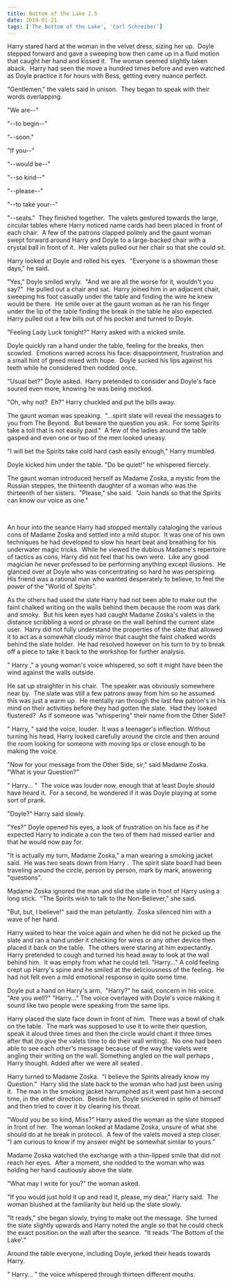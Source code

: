 ```yaml
---
title: Bottom of the Lake 2.5
date: 2019-01-21
tags: ['The Bottom of the Lake', 'Carl Schreiber']
---
```


Harry stared hard at the woman in the velvet dress, sizing her up.  Doyle stepped forward and gave a sweeping bow then came up in a fluid motion that caught her hand and kissed it.  The woman seemed slightly taken aback.  Harry had seen the move a hundred times before and even watched as Doyle practice it for hours with Bess, getting every nuance perfect.

"Gentlemen," the valets said in unison.  They began to speak with their words overlapping.

"We are--"

"--to begin--"

"--soon."

"If you--"

"--would be--"

"--so kind--"

"--please--"

"--to take your--"

"--seats."  They finished together.  The valets gestured towards the large, circular tables where Harry noticed name cards had been placed in front of each chair.  A few of the patrons clapped politely and the gaunt woman swept forward around Harry and Doyle to a large-backed chair with a crystal ball in front of it.  Her valets pulled out her chair so that she could sit.

Harry looked at Doyle and rolled his eyes.  "Everyone is a showman these days," he said.

"Yes," Doyle smiled wryly.  "And we are all the worse for it, wouldn't you say?"  He pulled out a chair and sat.  Harry joined him in an adjacent chair, sweeping his foot casually under the table and finding the wire he knew would be there.  He smile over at the gaunt woman as he ran his finger under the lip of the table finding the break in the table he also expected.  Harry pulled out a few bills out of his pocket and turned to Doyle.

"Feeling Lady Luck tonight?" Harry asked with a wicked smile.

Doyle quickly ran a hand under the table, feeling for the breaks, then scowled.  Emotions warred across his face: disappointment, frustration and a small hint of greed mixed with hope.  Doyle sucked his lips against his teeth while he considered then nodded once.

"Usual bet?" Doyle asked.  Harry pretended to consider and Doyle's face soured even more, knowing he was being mocked.

"Oh, why not?  Eh?" Harry chuckled and put the bills away.

The gaunt woman was speaking.  "...spirit slate will reveal the messages to you from The Beyond.  But beware the question you ask.  For some Spirits take a toll that is not easily paid."  A few of the ladies around the table gasped and even one or two of the men looked uneasy.

"I will bet the Spirits take cold hard cash easily enough," Harry mumbled.

Doyle kicked him under the table. "Do be quiet!" he whispered fiercely.

The gaunt woman introduced herself as Madame Zoska, a mystic from the Russian steppes, the thirteenth daughter of a woman who was the thirteenth of her sisters.  "Please," she said.  "Join hands so that the Spirits can know our voice as one."

 

An hour into the seance Harry had stopped mentally cataloging the various cons of Madame Zoska and settled into a mild stupor.  It was one of his own techniques he had developed to slow his heart beat and breathing for his underwater magic tricks.  While he viewed the dubious Madame's repertoire of tactics as cons, Harry did not feel that his own were.  Like any good magician he never professed to be performing anything except illusions.  He glanced over at Doyle who was concentrating so hard he was perspiring.  His friend was a rational man who wanted desperately to believe, to feel the power of the "World of Spirits".

As the others had used the slate Harry had not been able to make out the faint chalked writing on the walls behind them because the room was dark and smoky.  But his keen eyes had caught Madame Zoska's valets in the distance scribbling a word or phrase on the wall behind the current slate user.  Harry did not fully understand the properties of the slate that allowed it to act as a somewhat cloudy mirror that caught the faint chalked words behind the slate holder.  He had resolved however on his turn to try to break off a piece to take it back to the workshop for further analysis.

" Harry ," a young woman's voice whispered, so soft it might have been the wind against the walls outside.

He sat up straighter in his chair.  The speaker was obviously somewhere near by.  The slate was still a few patrons away from him so he assumed this was just a warm up.  He mentally ran through the last few patron's in his mind on their activities before they had gotten the slate.  Had they looked flustered?  As if someone was "whispering" their name from the Other Side?

" Harry, " said the voice, louder.  It was a teenager's inflection. Without turning his head, Harry looked carefully around the circle and then around the room looking for someone with moving lips or close enough to be making the voice.

"Now for your message from the Other Side, sir," said Madame Zoska.  "What is your Question?"

" Harry... "  The voice was louder now, enough that at least Doyle should have heard it.  For a second, he wondered if it was Doyle playing at some sort of prank.

"Doyle?" Harry said slowly.

"Yes?" Doyle opened his eyes, a look of frustration on his face as if he expected Harry to indicate a con the two of them had missed earlier and that he would now pay for.

"It is actually my turn, Madame Zoska," a man wearing a smoking jacket said.  He was two seats down from Harry .  The spirit slate board had been traveling around the circle, person by person, mark by mark, answering "questions".

Madame Zoska ignored the man and slid the slate in front of Harry using a long stick.  "The Spirits wish to talk to the Non-Believer," she said.

"But, but, I believe!" said the man petulantly.  Zoska silenced him with a wave of her hand.

Harry waited to hear the voice again and when he did not he picked up the slate and ran a hand under it checking for wires or any other device then placed it back on the table.  The others were staring at him expectantly.  Harry pretended to cough and turned his head away to look at the wall behind him.  It was empty from what he could tell. "Harry..." A cold feeling crept up Harry's spine and he smiled at the deliciousness of the feeling.  He had not felt even a mild emotional response in quite some time.

Doyle put a hand on Harry's arm.  "Harry?" he said, concern in his voice. "Are you well?" "Harry..." The voice overlayed with Doyle's voice making it sound like two people were speaking from the same lips.

Harry placed the slate face down in front of him.  There was a bowl of chalk on the table.  The mark was supposed to use it to write their question, speak it aloud three times and then the circle would chant it three times after that (to give the valets time to do their wall writing).  No one had been able to see each other's message because of the way the valets were angling their writing on the wall. Something angled on the wall perhaps , Harry thought. Added after we were all seated .

Harry turned to Madame Zoska.  "I believe the Spirits already know my Question."  Harry slid the slate back to the woman who had just been using it.  The man in the smoking jacket harrumphed as it went past him a second time, in the other direction.  Beside him, Doyle snickered in spite of himself and then tried to cover it by clearing his throat.

"Would you be so kind, Miss?" Harry asked the woman as the slate stopped in front of her.  The woman looked at Madame Zoska, unsure of what she should do at he break in protocol.  A few of the valets moved a step closer.  "I am curious to know if my answer might be somewhat similar to yours."

Madame Zoska watched the exchange with a thin-lipped smile that did not reach her eyes.  After a moment, she nodded to the woman who was holding her hand cautiously above the slate.

"What may I write for you?" the woman asked.

"If you would just hold it up and read it, please, my dear," Harry said.  The woman blushed at the familiarity but held up the slate slowly.

"It reads," she began slowly, trying to make out the message.  She turned the slate slightly upwards and Harry noted the angle so that he could check the exact position on the wall after the seance.  "It reads 'The Bottom of the Lake'."

Around the table everyone, including Doyle, jerked their heads towards Harry.

" Harry... " the voice whispered through thirteen different mouths.
